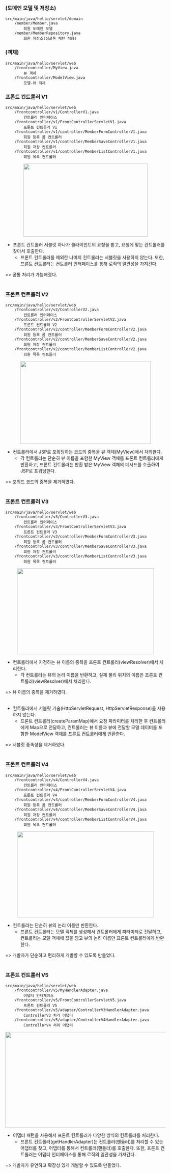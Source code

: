 ### (도메인 모델 및 저장소)
    src/main/java/hello/servlet/domain
    	/member/Member.java
    		회원 도메인 모델
    	/member/MemberRepository.java
    		회원 저장소(싱글톤 패턴 적용)

### (객체) 
    src/main/java/hello/servlet/web
    	/frontcontroller/MyView.java
    		뷰 객체
    	/frontcontroller/ModelView.java
    		모델-뷰 객체

### 프론트 컨트롤러 V1
    src/main/java/hello/servlet/web
    	/frontcontroller/v1/ControllerV1.java
    		컨트롤러 인터페이스
    	/frontcontroller/v1/FrontControllerServletV1.java
    		프론트 컨트롤러 V1
    	/frontcontroller/v1/controller/MemberFormControllerV1.java
    		회원 등록 폼 컨트롤러
    	/frontcontroller/v1/controller/MemberSaveControllerV1.java
    		회원 저장 컨트롤러
    	/frontcontroller/v1/controller/MemberListControllerV1.java
    		회원 목록 컨트롤러
<p align="center">    
  <img src="https://github.com/LeeJae-H/practice-java-spring/assets/122717063/4fdb6eca-f79e-438c-9d8a-10e8611daff8" width="390" height="230">
</p>

- 프론트 컨트롤러 서블릿 하나가 클라이언트의 요청을 받고, 요청에 맞는 컨트롤러를 찾아서 호출한다.   
    - 프론트 컨트롤러를 제외한 나머지 컨트롤러는 서블릿을 사용하지 않는다. 또한, 프론트 컨트롤러는 컨트롤러 인터페이스를 통해 로직의 일관성을 가져간다.

=> 공통 처리가 가능해졌다.
<br></br>
### 프론트 컨트롤러 V2
    src/main/java/hello/servlet/web
    	/frontcontroller/v2/ControllerV2.java
    		컨트롤러 인터페이스
    	/frontcontroller/v2/FrontControllerServletV2.java
    		프론트 컨트롤러 V2
    	/frontcontroller/v2/controller/MemberFormControllerV2.java
    		회원 등록 폼 컨트롤러
    	/frontcontroller/v2/controller/MemberSaveControllerV2.java
    		회원 저장 컨트롤러
    	/frontcontroller/v2/controller/MemberListControllerV2.java
    		회원 목록 컨트롤러
<p align="center">    
  <img src="https://github.com/LeeJae-H/practice-java-spring/assets/122717063/0c720bb9-c21c-4aaf-99ef-1b2c4c949de8" width="410" height="260">
</p>

- 컨트롤러에서 JSP로 포워딩하는 코드의 중복을 뷰 객체(MyView)에서 처리한다.
    - 각 컨트롤러는 단순히 뷰 이름을 포함한 MyView 객체를 프론트 컨트롤러에게 반환하고, 프론트 컨트롤러는 반환 받은 MyView 객체의 메서드를 호출하여 JSP로 포워딩한다. 

=> 포워드 코드의 중복을 제거하였다.
<br></br>
### 프론트 컨트롤러 V3
    src/main/java/hello/servlet/web
    	/frontcontroller/v3/ControllerV3.java
    		컨트롤러 인터페이스
    	/frontcontroller/v3/FrontControllerServletV3.java
    		프론트 컨트롤러 V3
    	/frontcontroller/v3/controller/MemberFormControllerV3.java
    		회원 등록 폼 컨트롤러
    	/frontcontroller/v3/controller/MemberSaveControllerV3.java
    		회원 저장 컨트롤러
    	/frontcontroller/v3/controller/MemberListControllerV3.java
    		회원 목록 컨트롤러
<p align="center">    
  <img src="https://github.com/LeeJae-H/practice-java-spring/assets/122717063/3d545b38-553e-4a73-8007-9cedaa9cabac" width="430" height="270">
</p>

- 컨트롤러에서 지정하는 뷰 이름의 중복을 프론트 컨트롤러(viewResolver)에서 처리한다.
    - 각 컨트롤러는 뷰의 논리 이름을 반환하고, 실제 물리 위치의 이름은 프론트 컨트롤러(viewResolver)에서 처리한다.
    
=> 뷰 이름의 중복을 제거하였다.
<br></br>
- 컨트롤러에서 서블릿 기술(HttpServletRequest, HttpServletResponse)을 사용하지 않는다.
    - 프론트 컨트롤러(createParamMap)에서 요청 파라미터를 처리한 후 컨트롤러에게 Map으로 전달하고, 컨트롤러는 뷰 이름과 뷰에 전달할 모델 데이터를 포함한 ModelView 객체를 프론트 컨트롤러에게 반환한다.

=> 서블릿 종속성을 제거하였다.
<br></br>
### 프론트 컨트롤러 V4
    src/main/java/hello/servlet/web
    	/frontcontroller/v4/ControllerV4.java
    		컨트롤러 인터페이스
    	/frontcontroller/v4/FrontControllerServletV4.java
    		프론트 컨트롤러 V4
    	/frontcontroller/v4/controller/MemberFormControllerV4.java
    		회원 등록 폼 컨트롤러
    	/frontcontroller/v4/controller/MemberSaveControllerV4.java
    		회원 저장 컨트롤러
    	/frontcontroller/v4/controller/MemberListControllerV4.java
    		회원 목록 컨트롤러
<p align="center">    
  <img src="https://github.com/LeeJae-H/practice-java-spring/assets/122717063/1bfa3f7c-5845-42c0-b2d6-11324629cf3a" width="430" height="270">
</p>

- 컨트롤러는 단순히 뷰의 논리 이름만 반환한다. 
    -  프론트 컨트롤러는 모델 객체를 생성해서 컨트롤러에게 파라미터로 전달하고, 컨트롤러는 모델 객체에 값을 담고 뷰의 논리 이름만 프론트 컨트롤러에게 반환한다.

=> 개발자가 단순하고 편리하게 개발할 수 있도록 만들었다.
<br></br>
### 프론트 컨트롤러 V5
    src/main/java/hello/servlet/web
    	/frontcontroller/v5/MyHandlerAdapter.java
    		어댑터 인터페이스
    	/frontcontroller/v5/FrontControllerServletV5.java
    		프론트 컨트롤러 V5
    	/frontcontroller/v5/adapter/ControllerV3HandlerAdapter.java
    		ControllerV3 처리 어댑터
    	/frontcontroller/v5/adapter/ControllerV4HandlerAdapter.java
    		ControllerV4 처리 어댑터
<p align="center">    
  <img src="https://github.com/LeeJae-H/practice-java-spring/assets/122717063/c1aa3ade-1b6c-4d92-b4e0-8a8c851b4a5c" width="550" height="300">
</p>

- 어댑터 패턴을 사용해서 프론트 컨트롤러가 다양한 방식의 컨트롤러를 처리한다.
    - 프론트 컨트롤러(getHandlerAdapter)는 컨트롤러(핸들러)를 처리할 수 있는 어댑터를 찾고, 어댑터를 통해서 컨트롤러(핸들러)를 호출한다. 또한, 프론트 컨트롤러는 어댑터 인터페이스를 통해 로직의 일관성을 가져간다.

=> 개발자가 유연하고 확장성 있게 개발할 수 있도록 만들었다.
